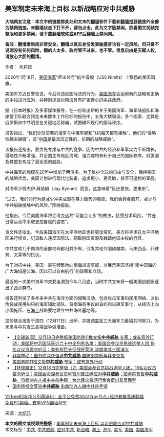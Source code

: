  <h2>美军制定未来海上目标 以新战略应对中共威胁</h2> <p class="notice"><b>大陆网友注意：本文中的链接除此处和文末的<a href="https://github.com/bannedbook/fanqiang" >翻墙</a>软件下载和<a href="https://github.com/killgcd/justmysocks/blob/master/README.md">翻墙推荐</a>链接外全部为禁网链接，未翻墙状态下打不开，请勿点击。此为文字版禁闻，欲看图文视频完整版和更多禁闻，请下载<a href="https://github.com/bannedbook/fanqiang">翻墙软件或APP</a>后翻墙上禁闻网。</p><p>备注：翻墙看新闻非常安全，翻墙以真实身份发表敏感言论有一定风险，但只看不说则没有任何风险，翻的人太多，政府管不过来，也不管。信息自由是天赋人权，请放心大胆的翻墙。</b></p>  <div class="entry"> <p>作者： 朱莉娅</p> <p id="conimg">2020年1月18日，<a href="https://www.bannedbook.org/bnews/tag/%e7%be%8e%e5%9b%bd/" class="st_tag internal_tag" rel="tag" title="标签 美国 下的日志">美国</a><a href="https://www.bannedbook.org/bnews/tag/%e6%b5%b7%e5%86%9b/" class="st_tag internal_tag" rel="tag" title="标签 海军 下的日志">海军</a>“尼米兹号”航空母舰（USS Nimitz）上飘扬的美国国旗。</p> <p>美国军方近日警告说，今后对违反国际法的行为，<a href="https://www.bannedbook.org/bnews/tag/%e7%be%8e%e5%9b%bd%e6%b5%b7%e5%86%9b/" class="st_tag internal_tag" rel="tag" title="标签 美国海军 下的日志">美国海军</a>会运用新的战略和正确的手段进行应对，并特别提及对南海具有扩张野心的<a href="https://www.bannedbook.org/bnews/tag/%e4%b8%ad%e5%85%b1/" class="st_tag internal_tag" rel="tag" title="标签 中共 下的日志">中共</a>政府。</p> <p>据《日本时报》及多家媒体报导，在一份新出炉的关于美国海军、海军陆战队和海岸警卫队联合预定未来数年工作目标的报告中，五角大楼强调，多个国家、尤其是俄罗斯和中共明显在关键地区称霸，试图破坏现行的国际秩序。</p> <p>报告指出，“我们全球部署的海军与中俄军舰和飞机每天都有接触”，他们的“侵略性越来越强”，且“<span class='wp_keywordlink_affiliate'><a href="https://www.bannedbook.org/" title="中国" target="_blank">中国</a></span>是最具压迫性的、长期的战略威胁”。</p>  <p>该报告还指出，要优先考虑与中共的竞争，因为中共的经济和军事实力不断增长，侵略性不断增强，并企图主导地区海域、强力建构有利于自己的国际秩序，对美国及其盟友构成了最全面的威胁。</p> <p>中共海军的规模在20年中增加了两倍多。为了维护全球的自由与安全、保持美国的战略优势，美国计划进行现代化装备，追求更小、更灵敏，甚至可遥控的军舰。</p> <p>对海军少将杰伊·拜纳姆（Jay Bynum）而言，这意味着“反应更快，更果断”。</p> <p>“过去，我们的行为是减少冲突或潜在暴力局势的强度。我们会转身离开，减少与中共船舶接触中的风险。”拜纳姆说。</p> <p>他指出，今后美国海军将会改变这种“可能会让步”的做法，接受战术风险，“并在日常运营中采取更加自信的姿态”。</p>  <p>该文件还指出，今后美国海军在太平洋地区也将更加常见，美方将寻求在太平洋地区进行侦查，记录敌人违反国际法、窃取别国资源及践踏他国主权的行径。</p> <p>中共宣称几乎南海的全部岛屿都归其所有，引发其他邻国如越南、马来西亚、菲律宾、文莱等的抗议。</p> <p>为了对抗中共，美国一直在频繁地向南海派遣军舰，以展示美国坚持“南中国海的广大海域是公海，因此可以自由航行”的政策和立场。</p> <p>最近的一次美中海军冲突要追溯到今年八月底，当时中共宣布将一艘美国战舰驱逐出了西沙群岛。</p> <p>报告还列举了多年来中共在海洋方面的侵略活动，包括攻击军事和民用网络、派出伪装成民用船只的海军辅助部队、将南海有争议的岛屿和岩礁军事化、从经济上向小国施压、在<a href="https://www.bannedbook.org/bnews/tag/%E6%B5%B7%E4%B8%8A/" class="st_tag internal_tag" rel="tag" title="标签 海上 下的日志">海上</a>战略要地建立中共海外基地等。</p>  <p>这份联合报告于周四（12月17日）出炉，并强调<a href="https://www.bannedbook.org/bnews/tag/%e7%be%8e%e5%86%9b/" class="st_tag internal_tag" rel="tag" title="标签 美军 下的日志">美军</a>三大海军力量需共同努力，为未来与中共发生高端战争做准备。</p> <ul class='op-related-articles' title='相关阅读'> <li><a href='https://www.bannedbook.org/bnews/bannedvideo/20201219/1450841.html' target='_blank'>【全球新闻】12月18日完整版美国务院11推文指<b>中共威胁</b> 专家：或有意外行动；美国将中芯国际等近六十中企列黑名单；美国会参议员挑战选举人团 19名众议员要求听证；美影视巨头征战好莱坞 流媒体成三国演义</a></li> <li><a href='https://www.bannedbook.org/bnews/bannedvideo/20201219/1450828.html' target='_blank'>非常举动：国务院深夜强调<b>中共威胁</b> 国防部突断与拜登交接</a></li> <li><a href='https://www.bannedbook.org/bnews/bannedvideo/20201219/1450783.html' target='_blank'>美国务院11推文指<b>中共威胁</b> 专家：或有意外行动</a></li> <li><a href='https://www.bannedbook.org/bnews/bannedvideo/20201219/1450646.html' target='_blank'>【环球直击】12月18日完整版（2）美国会参议员挑战选举人团，19名众议员要求听证；美国会资深参议员称赞川普正确应对<b>中共威胁</b>；国务院警告<b>中共威胁</b>，电商创办人揭中共杀手锏；台北民众将游行集会挺川普反舞弊</a></li> <li><a href='https://www.bannedbook.org/bnews/bannedvideo/20201219/1450631.html' target='_blank'>国务院推文警告<b>中共威胁</b> 电商创办人揭中共杀手锏</a></li> </ul> <p class="texttj"> <a href="https://github.com/bannedbook/fanqiang/wiki/V2ray%E6%9C%BA%E5%9C%BA" target="_blank">V2free机场25%引荐返利：全平台免费SS/V2ray节点+经济套餐高速翻墙</a><br/> <a href="https://github.com/bannedbook/fanqiang/wiki/%E7%A6%81%E9%97%BB%E7%BD%91%E5%AE%89%E5%8D%93%E7%BF%BB%E5%A2%99%E6%96%B0%E9%97%BBAPP" target="_blank">免费PC翻墙、安卓VPN翻墙APP</a></p><p> 来源：<span class='wp_keywordlink_affiliate'><a href="http://www.epochtimes.com/" title="大纪元" target="_blank">大纪元</a></span> </p><a name='sharetosocial'></a>       <div><b>本文的图文或视频完整版</b>：<a href='https://www.bannedbook.org/bnews/cbnews/20201220/1451386.html'>美军制定未来海上目标 以新战略应对中共威胁</a></div>  </div><!--END ENTRY--> <div class="postfooter"> <div>本文标签：<a href="https://www.bannedbook.org/bnews/tag/%e4%b8%ad%e5%85%b1/" rel="tag">中共</a>, <a href="https://www.bannedbook.org/bnews/tag/%E4%B8%AD%E5%85%B1%E5%A8%81%E8%83%81/" rel="tag">中共威胁</a>, <a href="https://www.bannedbook.org/bnews/tag/%E5%BA%94%E5%AF%B9%E4%B8%AD%E5%85%B1/" rel="tag">应对中共</a>, <a href="https://www.bannedbook.org/bnews/tag/%E6%96%B0%E6%88%98%E7%95%A5/" rel="tag">新战略</a>, <a href="https://www.bannedbook.org/bnews/tag/%E6%B5%B7%E4%B8%8A/" rel="tag">海上</a>, <a href="https://www.bannedbook.org/bnews/tag/%e6%b5%b7%e5%86%9b/" rel="tag">海军</a>, <a href="https://www.bannedbook.org/bnews/tag/%e7%be%8e%e5%86%9b/" rel="tag">美军</a>, <a href="https://www.bannedbook.org/bnews/tag/%e7%be%8e%e5%9b%bd/" rel="tag">美国</a>, <a href="https://www.bannedbook.org/bnews/tag/%e7%be%8e%e5%9b%bd%e6%b5%b7%e5%86%9b/" rel="tag">美国海军</a></div>  </div><!--END POSTFOOTER--> 
